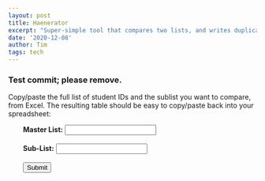 ```yaml
---
layout: post
title: Haenerator
excerpt: "Super-simple tool that compares two lists, and writes duplicates to a table. I'm told this is useful for our building attendance process."
date: '2020-12-08'
author: Tim
tags: tech
---
```


### Test commit; please remove.

Copy/paste the full list of student IDs and the sublist you want to compare, from Excel. The resulting table should be easy to copy/paste back into your spreadsheet:

<div style="margin-left: 30px">
<b>Master List:</b> <input id="masterList" type="text" accept-charset="UTF-8" />
<br><br>
<b>Sub-List:</b> <input id="subList" type="text" accept-charset="UTF-8" />
<br><br>
<button type="button" onclick="run()">Submit</button>
	
<p id="output"></p>
	
<script> 
	function run() 
	{				
		//full, master list of student IDs:
		var masterList = document.getElementById("masterList").value.split(" ");
		
		//some subset of masterList:
		var subList = document.getElementById("subList").value.split(" ");		
		
		var output = formatLists(masterList, subList);			
						
		document.getElementById("output").innerHTML = output;
	}
			
	function formatLists(masterList, subList) 
	{
		var str = "<table><tr><th>Master</th><th>Duplicate?</th></tr>";
		for(var n=0; n < masterList.length; n++) {
			str += "<tr><td>" + masterList[n] + "</td>";
					
			if(subList.includes(masterList[n])) {
				str += "<td>" + masterList[n] + "</td></tr>";
			} else {
				str += "<td></td></tr>";
			}
		}
				
		return str + "</table>";
	}
</script>
